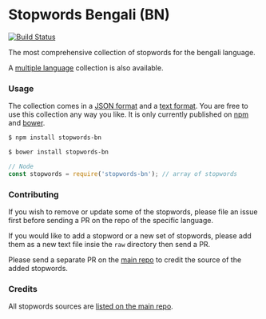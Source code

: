 Stopwords Bengali (BN)
=======

[![Build Status](https://travis-ci.org/stopwords-iso/stopwords-bn.svg?branch=master)](https://travis-ci.org/stopwords-iso/stopwords-bn)

The most comprehensive collection of stopwords for the bengali language.

A [multiple language](https://github.com/stopwords-iso/stopwords-iso) collection is also available.

### Usage

The collection comes in a
[JSON format](https://raw.githubusercontent.com/stopwords-iso/stopwords-bn/master/stopwords-bn.json) and a
[text format](https://raw.githubusercontent.com/stopwords-iso/stopwords-bn/master/stopwords-bn.txt).
You are free to use this collection any way you like.
It is only currently published on [npm](https://www.npmjs.com/stopwords-bn) and [bower](https://bower.io).

```sh
$ npm install stopwords-bn
```

```sh
$ bower install stopwords-bn
```

```js
// Node
const stopwords = require('stopwords-bn'); // array of stopwords
```

### Contributing

If you wish to remove or update some of the stopwords, please file an issue first before sending a PR on the repo of the specific language.

If you would like to add a stopword or a new set of stopwords, please add them as a new text file insie the `raw` directory then send a PR.

Please send a separate PR on the [main repo](https://github.com/stopwords-iso/stopwords-iso) to credit the source of the added stopwords.

### Credits

All stopwords sources are [listed on the main repo](https://github.com/stopwords-iso/stopwords-iso/blob/master/CREDITS.md).

